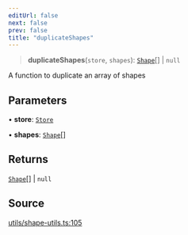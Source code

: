 ```yaml
---
editUrl: false
next: false
prev: false
title: "duplicateShapes"
---
```


> **duplicateShapes**(`store`, `shapes`): [`Shape`](/api-core/classes/shape/)[] \| `null`

A function to duplicate an array of shapes

## Parameters

• **store**: [`Store`](/api-core/classes/store/)

• **shapes**: [`Shape`](/api-core/classes/shape/)[]

## Returns

[`Shape`](/api-core/classes/shape/)[] \| `null`

## Source

[utils/shape-utils.ts:105](https://github.com/dgmjs/dgmjs/blob/main/packages/core/src/utils/shape-utils.ts#L105)
